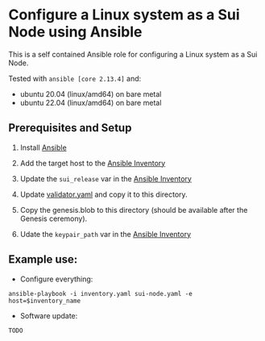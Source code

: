 # Configure a Linux system as a Sui Node using Ansible

This is a self contained Ansible role for configuring a Linux system as a Sui Node.

Tested with `ansible [core 2.13.4]` and:

- ubuntu 20.04 (linux/amd64) on bare metal
- ubuntu 22.04 (linux/amd64) on bare metal

## Prerequisites and Setup

1. Install [Ansible](https://docs.ansible.com/ansible/latest/installation_guide/intro_installation.html)

2. Add the target host to the [Ansible Inventory](./inventory.yaml)

3. Update the `sui_release` var in the [Ansible Inventory](./inventory.yaml)

4. Update [validator.yaml](../config/validator.yaml) and copy it to this directory.

5. Copy the genesis.blob to this directory (should be available after the Genesis ceremony).

6. Udate the `keypair_path` var in the [Ansible Inventory](./inventory.yaml)

## Example use:

- Configure everything:

`ansible-playbook -i inventory.yaml sui-node.yaml -e host=$inventory_name`

- Software update:

`TODO`
